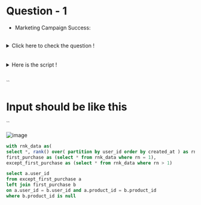 # Question - 1 
 * Marketing Campaign Success: 
</details>
<br>
<details>
  <summary>Click here to check the question !</summary>
<br>
You have a table of in-app purchases by user.
  
Users that make their first in-app purchase are placed in a marketing campaign where they see call-to-actions for more in-app purchases.
  
Find the number of users that made additional in-app purchases due to the success of the marketing campaign.
  
The marketing campaign doesn't start until one day after the initial in-app purchase so users that only made one or multiple purchases
on the first day do not count, nor do we count users that over time purchase only the products they purchased on the first day.
</details>
<br>

</details>
<br>
<details>
  <summary>Here is the script !</summary>
<br>

``CREATE TABLE [marketing_campaign](
 [user_id] [int] NULL,
 [created_at] [date] NULL,
 [product_id] [int] NULL,
 [quantity] [int] NULL,
 [price] [int] NULL
);
insert into marketing_campaign values (10,'2019-01-01',101,3,55),
(10,'2019-01-02',119,5,29),
(10,'2019-03-31',111,2,149),
(11,'2019-01-02',105,3,234),
(11,'2019-03-31',120,3,99),
(12,'2019-01-02',112,2,200),
(12,'2019-03-31',110,2,299),
(13,'2019-01-05',113,1,67),
(13,'2019-03-31',118,3,35),
(14,'2019-01-06',109,5,199),
(14,'2019-01-06',107,2,27),
(14,'2019-03-31',112,3,200),
(15,'2019-01-08',105,4,234),
(15,'2019-01-09',110,4,299),
(15,'2019-03-31',116,2,499),
(16,'2019-01-10',113,2,67),
(16,'2019-03-31',107,4,27),
(17,'2019-01-11',116,2,499),
(17,'2019-03-31',104,1,154),
(18,'2019-01-12',114,2,248),
(18,'2019-01-12',113,4,67),
(19,'2019-01-12',114,3,248),
(20,'2019-01-15',117,2,999),
(21,'2019-01-16',105,3,234),
(21,'2019-01-17',114,4,248),
(22,'2019-01-18',113,3,67),
(22,'2019-01-19',118,4,35),
(23,'2019-01-20',119,3,29),
(24,'2019-01-21',114,2,248),
(25,'2019-01-22',114,2,248),
(25,'2019-01-22',115,2,72),
(25,'2019-01-24',114,5,248),
(25,'2019-01-27',115,1,72),
(26,'2019-01-25',115,1,72),
(27,'2019-01-26',104,3,154),
(28,'2019-01-27',101,4,55),
(29,'2019-01-27',111,3,149),
(30,'2019-01-29',111,1,149),
(31,'2019-01-30',104,3,154),
(32,'2019-01-31',117,1,999),
(33,'2019-01-31',117,2,999),
(34,'2019-01-31',110,3,299),
(35,'2019-02-03',117,2,999),
(36,'2019-02-04',102,4,82),
(37,'2019-02-05',102,2,82),
(38,'2019-02-06',113,2,67),
(39,'2019-02-07',120,5,99),
(40,'2019-02-08',115,2,72),
(41,'2019-02-08',114,1,248),
(42,'2019-02-10',105,5,234),
(43,'2019-02-11',102,1,82),
(43,'2019-03-05',104,3,154),
(44,'2019-02-12',105,3,234),
(44,'2019-03-05',102,4,82),
(45,'2019-02-13',119,5,29),
(45,'2019-03-05',105,3,234),
(46,'2019-02-14',102,4,82),
(46,'2019-02-14',102,5,29),
(46,'2019-03-09',102,2,35),
(46,'2019-03-10',103,1,199),
(46,'2019-03-11',103,1,199),
(47,'2019-02-14',110,2,299),
(47,'2019-03-11',105,5,234),
(48,'2019-02-14',115,4,72),
(48,'2019-03-12',105,3,234),
(49,'2019-02-18',106,2,123),
(49,'2019-02-18',114,1,248),
(49,'2019-02-18',112,4,200),
(49,'2019-02-18',116,1,499),
(50,'2019-02-20',118,4,35),
(50,'2019-02-21',118,4,29),
(50,'2019-03-13',118,5,299),
(50,'2019-03-14',118,2,199),
(51,'2019-02-21',120,2,99),
(51,'2019-03-13',108,4,120),
(52,'2019-02-23',117,2,999),
(52,'2019-03-18',112,5,200),
(53,'2019-02-24',120,4,99),
(53,'2019-03-19',105,5,234),
(54,'2019-02-25',119,4,29),
(54,'2019-03-20',110,1,299),
(55,'2019-02-26',117,2,999),
(55,'2019-03-20',117,5,999),
(56,'2019-02-27',115,2,72),
(56,'2019-03-20',116,2,499),
(57,'2019-02-28',105,4,234),
(57,'2019-02-28',106,1,123),
(57,'2019-03-20',108,1,120),
(57,'2019-03-20',103,1,79),
(58,'2019-02-28',104,1,154),
(58,'2019-03-01',101,3,55),
(58,'2019-03-02',119,2,29),
(58,'2019-03-25',102,2,82),
(59,'2019-03-04',117,4,999),
(60,'2019-03-05',114,3,248),
(61,'2019-03-26',120,2,99),
(62,'2019-03-27',106,1,123),
(63,'2019-03-27',120,5,99),
(64,'2019-03-27',105,3,234),
(65,'2019-03-27',103,4,79),
(66,'2019-03-31',107,2,27),
(67,'2019-03-31',102,5,82)``
  
  </details>
<br>

``
# Input should be like this
``

![image](https://user-images.githubusercontent.com/120908587/217711168-9c707a74-ad7c-4e57-a7d8-bbebe2540284.png)




```sql 
with rnk_data as(
select *, rank() over( partition by user_id order by created_at ) as rn from marketing_campaign ),
first_purchase as (select * from rnk_data where rn = 1),
except_first_purchase as (select * from rnk_data where rn > 1)

select a.user_id 
from except_first_purchase a 
left join first_purchase b
on a.user_id = b.user_id and a.product_id = b.product_id
where b.product_id is null
```
